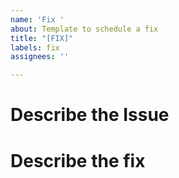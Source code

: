 ```yaml
---
name: 'Fix '
about: Template to schedule a fix
title: "[FIX]"
labels: fix
assignees: ''

---
```


# Describe the Issue

# Describe the fix
